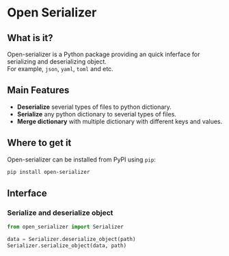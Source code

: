 # Open Serializer

## What is it?

Open-serializer is a Python package providing an quick inferface for serializing and deserializing object.\
For example, `json`, `yaml`, `toml` and etc.

## Main Features

- **Deserialize** severial types of files to python dictionary.
- **Serialize** any python dictionary to severial types of files.
- **Merge dictionary** with multiple dictionary with different keys and values.

## Where to get it

Open-serializer can be installed from PyPI using `pip`:

```bash
pip install open-serializer
```

## Interface

### Serialize and deserialize object

```python
from open_serializer import Serializer

data = Serializer.deserialize_object(path)
Serializer.serialize_object(data, path)
```
